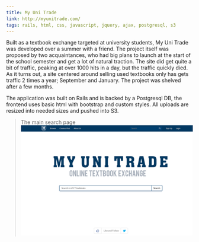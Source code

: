 ```yaml
---
title: My Uni Trade
link: http://myunitrade.com/
tags: rails, html, css, javascript, jquery, ajax, postgresql, s3
---
```


Built as a textbook exchange targeted at university students, My Uni Trade was developed over a summer with a friend.
The project itself was proposed by two acquaintances, who had big plans to launch at the start of the school semester and get a lot of natural traction.
The site did get quite a bit of traffic, peaking at over 1000 hits in a day, but the traffic quickly died. As it turns out, a site centered
around selling used textbooks only has gets traffic 2 times a year; September and January. The project was shelved after a few months.

The application was built on Rails and is backed by a Postgresql DB, the frontend uses basic html with bootstrap and custom styles.
All uploads are resized into needed sizes and pushed into S3.

>The main search page
![My Uni Trade Seach Screen](/images/mut.png)
